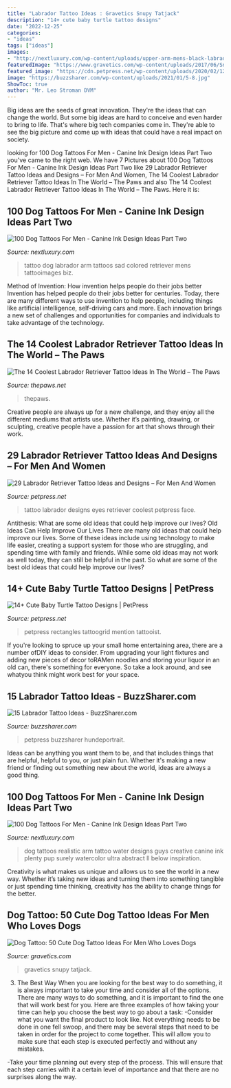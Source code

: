 ```yaml
---
title: "Labrador Tattoo Ideas : Gravetics Snupy Tatjack"
description: "14+ cute baby turtle tattoo designs"
date: "2022-12-25"
categories:
- "ideas"
tags: ["ideas"]
images:
- "http://nextluxury.com/wp-content/uploads/upper-arm-mens-black-labrador-retriever-tattoo.jpg"
featuredImage: "https://www.gravetics.com/wp-content/uploads/2017/06/Snupy-Dog-Abstract.jpg"
featured_image: "https://cdn.petpress.net/wp-content/uploads/2020/02/12045221/labrador-tattoo-eyes.jpg"
image: "https://buzzsharer.com/wp-content/uploads/2021/01/5-8.jpg"
ShowToc: true
author: "Mr. Leo Stroman DVM"
---
```



Big ideas are the seeds of great innovation. They're the ideas that can change the world. But some big ideas are hard to conceive and even harder to bring to life. That's where big tech companies come in. They're able to see the big picture and come up with ideas that could have a real impact on society.

	

		
looking for 100 Dog Tattoos For Men - Canine Ink Design Ideas Part Two you've came to the right web. We have 7 Pictures about 100 Dog Tattoos For Men - Canine Ink Design Ideas Part Two like 29 Labrador Retriever Tattoo Ideas and Designs – For Men And Women, The 14 Coolest Labrador Retriever Tattoo Ideas In The World – The Paws and also The 14 Coolest Labrador Retriever Tattoo Ideas In The World – The Paws. Here it is:
		
    
## 100 Dog Tattoos For Men - Canine Ink Design Ideas Part Two

<img loading=lazy src="http://nextluxury.com/wp-content/uploads/upper-arm-mens-black-labrador-retriever-tattoo.jpg" onerror="this.onerror=null;this.src='https://tse2.mm.bing.net/th?id=OIP.i_QU402n70fUsfjQH4ViSAHaHa&amp;pid=15.1';" alt="100 Dog Tattoos For Men - Canine Ink Design Ideas Part Two">

_Source: nextluxury.com_

>tattoo dog labrador arm tattoos sad colored retriever mens tattooimages biz. 

	

Method of Invention: How invention helps people do their jobs better
Invention has helped people do their jobs better for centuries. Today, there are many different ways to use invention to help people, including things like artificial intelligence, self-driving cars and more. Each innovation brings a new set of challenges and opportunities for companies and individuals to take advantage of the technology.

    
## The 14 Coolest Labrador Retriever Tattoo Ideas In The World – The Paws

<img loading=lazy src="https://www.thepaws.net/wp-content/uploads/2019/08/29A30F39-257C-4C9E-972D-E5D265A64B67-1024x1020.jpeg" onerror="this.onerror=null;this.src='https://tse4.mm.bing.net/th?id=OIP.8QtgXvoeo0B3MIpWLGj74AHaHY&amp;pid=15.1';" alt="The 14 Coolest Labrador Retriever Tattoo Ideas In The World – The Paws">

_Source: thepaws.net_

>thepaws. 

	

Creative people are always up for a new challenge, and they enjoy all the different mediums that artists use. Whether it’s painting, drawing, or sculpting, creative people have a passion for art that shows through their work.

    
## 29 Labrador Retriever Tattoo Ideas And Designs – For Men And Women

<img loading=lazy src="https://cdn.petpress.net/wp-content/uploads/2020/02/12045221/labrador-tattoo-eyes.jpg" onerror="this.onerror=null;this.src='https://tse2.mm.bing.net/th?id=OIP.RFFFj_7NAyy8dw6X57jvgQHaLF&amp;pid=15.1';" alt="29 Labrador Retriever Tattoo Ideas and Designs – For Men And Women">

_Source: petpress.net_

>tattoo labrador designs eyes retriever coolest petpress face. 

	

Antithesis: What are some old ideas that could help improve our lives?
Old Ideas Can Help Improve Our Lives
There are many old ideas that could help improve our lives. Some of these ideas include using technology to make life easier, creating a support system for those who are struggling, and spending time with family and friends. While some old ideas may not work as well today, they can still be helpful in the past. So what are some of the best old ideas that could help improve our lives?

    
## 14+ Cute Baby Turtle Tattoo Designs | PetPress

<img loading=lazy src="https://petpress.net/wp-content/uploads/2020/04/baby-turtle-tattoo-cool.jpg" onerror="this.onerror=null;this.src='https://tse4.mm.bing.net/th?id=OIP.f_ebWTrZbIjbSfO3OBbMqgHaHZ&amp;pid=15.1';" alt="14+ Cute Baby Turtle Tattoo Designs | PetPress">

_Source: petpress.net_

>petpress rectangles tattoogrid mention tattooist. 

	

If you're looking to spruce up your small home entertaining area, there are a number ofDIY ideas to consider. From upgrading your light fixtures and adding new pieces of decor toRAMen noodles and storing your liquor in an old can, there's something for everyone. So take a look around, and see whatyou think might work best for your space.

    
## 15 Labrador Tattoo Ideas - BuzzSharer.com

<img loading=lazy src="https://buzzsharer.com/wp-content/uploads/2021/01/5-8.jpg" onerror="this.onerror=null;this.src='https://tse4.mm.bing.net/th?id=OIP.8HaYRc5jPnXFHOV_C4-9vAHaI5&amp;pid=15.1';" alt="15 Labrador Tattoo Ideas - BuzzSharer.com">

_Source: buzzsharer.com_

>petpress buzzsharer hundeportrait. 

	

Ideas can be anything you want them to be, and that includes things that are helpful, helpful to you, or just plain fun. Whether it's making a new friend or finding out something new about the world, ideas are always a good thing.

    
## 100 Dog Tattoos For Men - Canine Ink Design Ideas Part Two

<img loading=lazy src="http://nextluxury.com/wp-content/uploads/realistic-dog-playing-in-water-upper-arm-tattoos-for-guys.jpg" onerror="this.onerror=null;this.src='https://tse3.mm.bing.net/th?id=OIP.IUVHmWN1d6y7GqT1XRc2qAHaHy&amp;pid=15.1';" alt="100 Dog Tattoos For Men - Canine Ink Design Ideas Part Two">

_Source: nextluxury.com_

>dog tattoos realistic arm tattoo water designs guys creative canine ink plenty pup surely watercolor ultra abstract ll below inspiration. 

	

Creativity is what makes us unique and allows us to see the world in a new way. Whether it’s taking new ideas and turning them into something tangible or just spending time thinking, creativity has the ability to change things for the better.

    
## Dog Tattoo: 50 Cute Dog Tattoo Ideas For Men Who Loves Dogs

<img loading=lazy src="https://www.gravetics.com/wp-content/uploads/2017/06/Snupy-Dog-Abstract.jpg" onerror="this.onerror=null;this.src='https://tse1.mm.bing.net/th?id=OIP.nbj8cKFVLFVonPon-e02xAHaJ4&amp;pid=15.1';" alt="Dog Tattoo: 50 Cute Dog Tattoo Ideas For Men Who Loves Dogs">

_Source: gravetics.com_

>gravetics snupy tatjack. 

	

3) The Best Way
When you are looking for the best way to do something, it is always important to take your time and consider all of the options. There are many ways to do something, and it is important to find the one that will work best for you. Here are three examples of how taking your time can help you choose the best way to go about a task: 
-Consider what you want the final product to look like. Not everything needs to be done in one fell swoop, and there may be several steps that need to be taken in order for the project to come together. This will allow you to make sure that each step is executed perfectly and without any mistakes.

-Take your time planning out every step of the process. This will ensure that each step carries with it a certain level of importance and that there are no surprises along the way.

